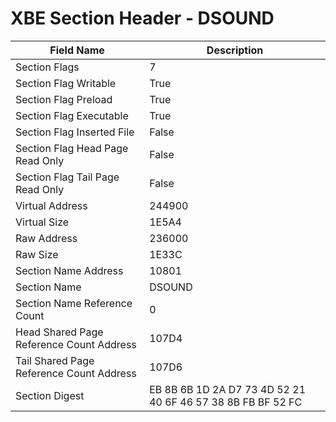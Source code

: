 # XBE Section Header - DSOUND

| Field Name | Description |
|---|---|
| Section Flags | 7 |
| Section Flag Writable | True |
| Section Flag Preload | True |
| Section Flag Executable | True |
| Section Flag Inserted File | False |
| Section Flag Head Page Read Only | False |
| Section Flag Tail Page Read Only | False |
| Virtual Address | 244900 |
| Virtual Size | 1E5A4 |
| Raw Address | 236000 |
| Raw Size | 1E33C |
| Section Name Address | 10801 |
| Section Name | DSOUND |
| Section Name Reference Count | 0 |
| Head Shared Page Reference Count Address | 107D4 |
| Tail Shared Page Reference Count Address | 107D6 |
| Section Digest | EB 8B 6B 1D 2A D7 73 4D 52 21 40 6F 46 57 38 8B FB BF 52 FC |
